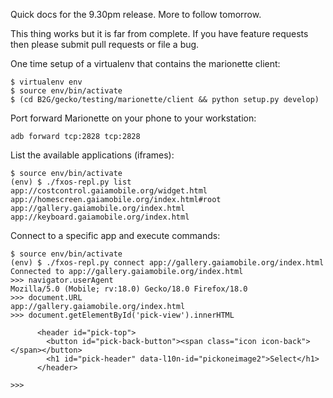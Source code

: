 
Quick docs for the 9.30pm release. More to follow tomorrow.

This thing works but it is far from complete. If you have feature requests then please submit pull requests or file a bug.

One time setup of a virtualenv that contains the marionette client:

```
$ virtualenv env
$ source env/bin/activate
$ (cd B2G/gecko/testing/marionette/client && python setup.py develop)
```

Port forward Marionette on your phone to your workstation:

```
adb forward tcp:2828 tcp:2828
```

List the available applications (iframes):

```
$ source env/bin/activate
(env) $ ./fxos-repl.py list
app://costcontrol.gaiamobile.org/widget.html
app://homescreen.gaiamobile.org/index.html#root
app://gallery.gaiamobile.org/index.html
app://keyboard.gaiamobile.org/index.html
```

Connect to a specific app and execute commands:

```
$ source env/bin/activate
(env) $ ./fxos-repl.py connect app://gallery.gaiamobile.org/index.html
Connected to app://gallery.gaiamobile.org/index.html
>>> navigator.userAgent
Mozilla/5.0 (Mobile; rv:18.0) Gecko/18.0 Firefox/18.0
>>> document.URL
app://gallery.gaiamobile.org/index.html
>>> document.getElementById('pick-view').innerHTML

      <header id="pick-top">
        <button id="pick-back-button"><span class="icon icon-back"></span></button>
        <h1 id="pick-header" data-l10n-id="pickoneimage2">Select</h1>
      </header>

>>> 
```

